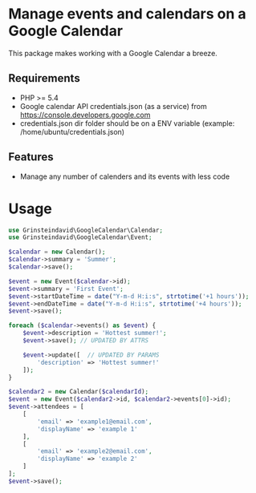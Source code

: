 Manage events and calendars on a Google Calendar
=========================

This package makes working with a Google Calendar a breeze.

Requirements
--------

* PHP >= 5.4
* Google calendar API credentials.json (as a service) from https://console.developers.google.com
* credentials.json dir folder should be on a ENV variable (example: /home/ubuntu/credentials.json)

Features
--------

* Manage any number of calenders and its events with less code

Usage
=====

```php
use Grinsteindavid\GoogleCalendar\Calendar;
use Grinsteindavid\GoogleCalendar\Event;

$calendar = new Calendar();
$calendar->summary = 'Summer';
$calendar->save();

$event = new Event($calendar->id);
$event->summary = 'First Event';
$event->startDateTime = date("Y-m-d H:i:s", strtotime('+1 hours'));
$event->endDateTime = date("Y-m-d H:i:s", strtotime('+4 hours'));
$event->save();

foreach ($calendar->events() as $event) {
    $event->description = 'Hottest summer!';
    $event->save(); // UPDATED BY ATTRS

    $event->update([  // UPDATED BY PARAMS
    	'description' => 'Hottest summer!'
    ]);
}

$calendar2 = new Calendar($calendarId);
$event = new Event($calendar2->id, $calendar2->events[0]->id);
$event->attendees = [
    [
        'email' => 'example1@email.com',
        'displayName' => 'example 1'
    ],
    [
        'email' => 'example2@email.com',
        'displayName' => 'example 2'
    ]
];
$event->save();
```
